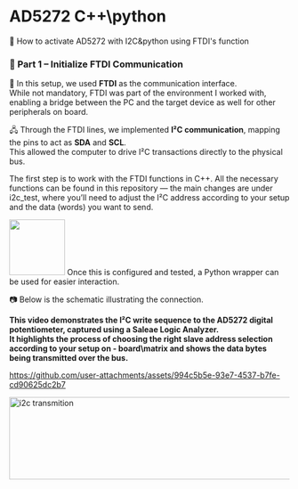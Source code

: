 # AD5272 C++\python
📝 How to activate AD5272 with I2C&amp;python using FTDI's  function

### 🔌 Part 1 – Initialize FTDI Communication
🔄 In this setup, we used **FTDI** as the communication interface.  
While not mandatory, FTDI was part of the environment I worked with, enabling a bridge between the PC and the target device as well for other peripherals on board.

🖧 Through the FTDI lines, we implemented **I²C communication**, mapping the pins to act as **SDA** and **SCL**.  
This allowed the computer to drive I²C transactions directly to the physical bus.

The first step is to work with the FTDI functions in C++. All the necessary functions can be found in this repository — the main changes are under i2c_test, where you’ll need to adjust the I²C address according to your setup and the data (words) you want to send.

<img src="https://www.python.org/static/community_logos/python-logo.png" width="100"/>   Once this is configured and tested, a Python wrapper can be used for easier interaction.

📷 Below is the schematic illustrating the connection.




**This video demonstrates the I²C write sequence to the AD5272 digital potentiometer, captured using a Saleae Logic Analyzer.  
It highlights the process of choosing the right slave address selection  according to your setup on - board\matrix and shows the data bytes being transmitted over the bus.**

https://github.com/user-attachments/assets/994c5b5e-93e7-4537-b7fe-cd90625dc2b7


<img width="936" height="148" alt="i2c transmition" src="https://github.com/user-attachments/assets/5e4cadb7-8a84-4497-8cbb-4732758aaa19" />
